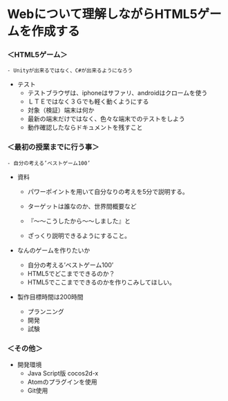 # Webについて理解しながらHTML5ゲームを作成する  
### ＜HTML5ゲーム＞
	- Unityが出来るではなく、C#が出来るようになろう
- テスト
	- テストブラウザは、iphoneはサファリ、androidはクロームを使う
	- ＬＴＥではなく３Ｇでも軽く動くようにする
	- 対象（検証）端末は何か
	- 最新の端末だけではなく、色々な端末でのテストをしよう
	- 動作確認したならドキュメントを残すこと
### ＜最初の授業までに行う事＞
	- 自分の考える’ベストゲーム100’
- 資料
	- パワーポイントを用いて自分なりの考えを5分で説明する。
	- ターゲットは誰なのか、世界間概要など
	
	- 『～～こうしたから～～しました』と
	- ざっくり説明できるようにすること。
- なんのゲームを作りたいか
	- 自分の考える’ベストゲーム100’
	- HTML5でどこまでできるのか？
	- HTML5でここまでできるのかを作りこみしてほしい。

- 製作目標時間は200時間
	- プランニング
	- 開発
	- 試験

### ＜その他＞
- 開発環境
	- Java Script版 cocos2d-x
	- Atomのプラグインを使用
	- Git使用
